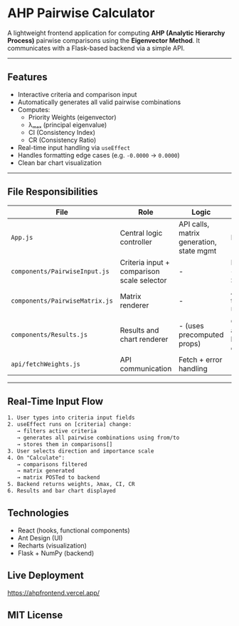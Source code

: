 # AHP Pairwise Calculator

A lightweight frontend application for computing **AHP (Analytic Hierarchy Process)** pairwise comparisons using the **Eigenvector Method**. It communicates with a Flask-based backend via a simple API.

---

## Features

- Interactive criteria and comparison input
- Automatically generates all valid pairwise combinations
- Computes:
  - Priority Weights (eigenvector)
  - λₘₐₓ (principal eigenvalue)
  - CI (Consistency Index)
  - CR (Consistency Ratio)
- Real-time input handling via `useEffect`
- Handles formatting edge cases (e.g. `-0.0000` → `0.0000`)
- Clean bar chart visualization 

---

## File Responsibilities

| File | Role | Logic | UI |
|------|------|-------|----|
| `App.js` | Central logic controller | API calls, matrix generation, state mgmt | Layout |
| `components/PairwiseInput.js` | Criteria input + comparison scale selector | - | Inputs + Selects |
| `components/PairwiseMatrix.js` | Matrix renderer | - | AHP table UI |
| `components/Results.js` | Results and chart renderer | - (uses precomputed props) | CI/CR and bar chart |
| `api/fetchWeights.js` | API communication | Fetch + error handling | - |

---

## Real-Time Input Flow

```txt
1. User types into criteria input fields
2. useEffect runs on [criteria] change:
   → filters active criteria
   → generates all pairwise combinations using from/to
   → stores them in comparisons[]
3. User selects direction and importance scale
4. On "Calculate":
   → comparisons filtered
   → matrix generated
   → matrix POSTed to backend
5. Backend returns weights, λmax, CI, CR
6. Results and bar chart displayed
```

## Technologies
- React (hooks, functional components)
- Ant Design (UI)
- Recharts (visualization)
- Flask + NumPy (backend)

## Live Deployment
https://ahpfrontend.vercel.app/

## MIT License
